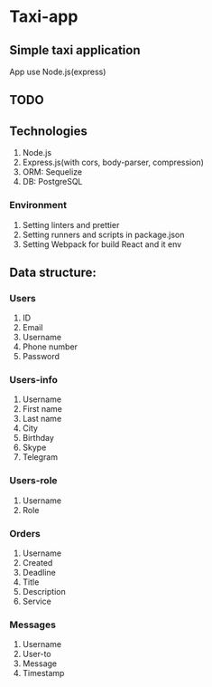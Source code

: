 # Taxi-app

## Simple taxi application

App use Node.js(express)

## TODO

## Technologies
1. Node.js
2. Express.js(with cors, body-parser, compression)
3. ORM: Sequelize
3. DB: PostgreSQL

### Environment
1. Setting linters and prettier
2. Setting runners and scripts in package.json
3. Setting Webpack for build React and it env

## Data structure:

### Users
1. ID
2. Email
3. Username
4. Phone number
5. Password

### Users-info
1. Username
2. First name
3. Last name
4. City
5. Birthday
6. Skype
7. Telegram

### Users-role
1. Username
2. Role

### Orders
1. Username
2. Created
3. Deadline
4. Title
5. Description
6. Service

### Messages
1. Username
2. User-to
3. Message
4. Timestamp
